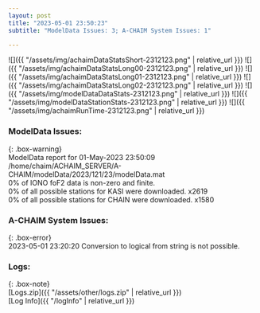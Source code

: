 ```yaml
---
layout: post
title: "2023-05-01 23:50:23"
subtitle: "ModelData Issues: 3; A-CHAIM System Issues: 1"

---
```


![]({{ "/assets/img/achaimDataStatsShort-2312123.png" | relative_url }})
![]({{ "/assets/img/achaimDataStatsLong00-2312123.png" | relative_url }})
![]({{ "/assets/img/achaimDataStatsLong01-2312123.png" | relative_url }})
![]({{ "/assets/img/achaimDataStatsLong02-2312123.png" | relative_url }})
![]({{ "/assets/img/modelDataDataStats-2312123.png" | relative_url }})
![]({{ "/assets/img/modelDataStationStats-2312123.png" | relative_url }})
![]({{ "/assets/img/achaimRunTime-2312123.png" | relative_url }})


### ModelData Issues:  
  
{: .box-warning}  
 ModelData report for 01-May-2023 23:50:09   
 /home/chaim/ACHAIM_SERVER/A-CHAIM/modelData/2023/121/23/modelData.mat   
 0% of IONO foF2 data is non-zero and finite.   
 0% of all possible stations for KASI were downloaded. x2619   
 0% of all possible stations for CHAIN were downloaded. x1580   
  
### A-CHAIM System Issues:  
  
{: .box-error}  
2023-05-01 23:20:20 Conversion to logical from string is not possible.  

### Logs:  
  
{: .box-note}  
[Logs.zip]({{ "/assets/other/logs.zip" | relative_url }})  
[Log Info]({{ "/logInfo" | relative_url }})  
